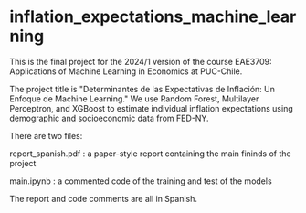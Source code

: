 # inflation_expectations_machine_learning

This is the final project for the 2024/1 version of the course EAE3709: Applications of Machine Learning in Economics at PUC-Chile.

The project title is "Determinantes de las Expectativas de Inflación: Un Enfoque de Machine Learning." We use Random Forest, Multilayer Perceptron, and XGBoost to estimate individual inflation expectations using demographic and socioeconomic data from FED-NY.

There are two files:

report_spanish.pdf : a paper-style report containing the main fininds of the project

main.ipynb : a commented code of the training and test of the models

The report and code comments are all in Spanish.
